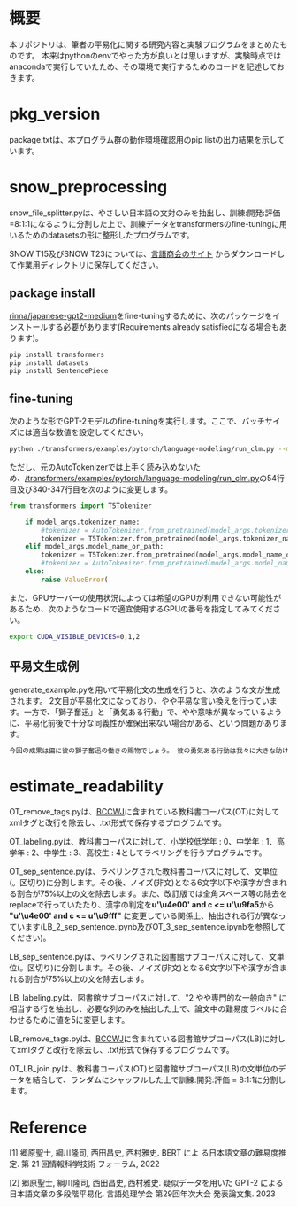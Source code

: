 # 概要
本リポジトリは、筆者の平易化に関する研究内容と実験プログラムをまとめたものです。
本来はpythonのenvでやった方が良いとは思いますが、実験時点ではanacondaで実行していたため、その環境で実行するためのコードを記述しておきます。


# pkg_version
package.txtは、本プログラム群の動作環境確認用のpip listの出力結果を示しています。


# snow_preprocessing
snow_file_splitter.pyは、やさしい日本語の文対のみを抽出し、訓練:開発:評価=8:1:1になるように分割した上で、訓練データをtransformersのfine-tuningに用いるためのdatasetsの形に整形したプログラムです。

SNOW T15及びSNOW T23については、[言語商会のサイト](https://www.jnlp.org/GengoHouse/snow/t15]) からダウンロードして作業用ディレクトリに保存してください。

## package install
[rinna/japanese-gpt2-medium](https://huggingface.co/rinna/japanese-gpt2-medium)をfine-tuningするために、次のパッケージをインストールする必要があります(Requirements already satisfiedになる場合もあります)。
```bash
pip install transformers
pip install datasets
pip install SentencePiece
```

## fine-tuning
次のような形でGPT-2モデルのfine-tuningを実行します。ここで、バッチサイズには適当な数値を設定してください。

```bash
python ./transformers/examples/pytorch/language-modeling/run_clm.py --model_name_or_path=rinna/japanese-gpt2-medium  --train_file=snow_datasets/dataset.txt      --validation_file=snow_datasets/dataset.txt      --do_train  --do_eval --num_train_epochs=10  --save_steps=10000 --per_device_eval_batch_size=1  --output_dir=output/  --use_fast_tokenizer=False --per_device_train_batch_size=1
```

ただし、元のAutoTokenizerでは上手く読み込めないため、[/transformers/examples/pytorch/language-modeling/run_clm.py](https://github.com/huggingface/transformers/blob/main/examples/pytorch/language-modeling/run_clm.py)の54行目及び340-347行目を次のように変更します。

```python
from transformers import T5Tokenizer
```

```python
    if model_args.tokenizer_name:
        #tokenizer = AutoTokenizer.from_pretrained(model_args.tokenizer_name, **tokenizer_kwargs)
        tokenizer = T5Tokenizer.from_pretrained(model_args.tokenizer_name, **tokenizer_kwargs)
    elif model_args.model_name_or_path:
        tokenizer = T5Tokenizer.from_pretrained(model_args.model_name_or_path, **tokenizer_kwargs)
        #tokenizer = AutoTokenizer.from_pretrained(model_args.model_name_or_path, **tokenizer_kwargs)
    else:
        raise ValueError(
```

また、GPUサーバーの使用状況によっては希望のGPUが利用できない可能性があるため、次のようなコードで適宜使用するGPUの番号を指定してみてください。
```bash
export CUDA_VISIBLE_DEVICES=0,1,2
```

## 平易文生成例
generate_example.pyを用いて平易化文の生成を行うと、次のような文が生成されます。
2文目が平易化文になっており、やや平易な言い換えを行っています。一方で、「獅子奮迅」と「勇気ある行動」で、やや意味が異なっているように、平易化前後で十分な同義性が確保出来ない場合がある、という問題があります。

```bash
今回の成果は偏に彼の獅子奮迅の働きの賜物でしょう。 彼の勇気ある行動は我々に大きな助けになったことでしょう。
```


# estimate_readability
OT_remove_tags.pyは、[BCCWJ](https://clrd.ninjal.ac.jp/bccwj/doc.html)に含まれている教科書コーパス(OT)に対してxmlタグと改行を除去し、.txt形式で保存するプログラムです。

OT_labeling.pyは、教科書コーパスに対して、小学校低学年 : 0、中学年 : 1、高学年 : 2、中学生 : 3、高校生 : 4としてラベリングを行うプログラムです。

OT_sep_sentence.pyは、ラベリングされた教科書コーパスに対して、文単位(。区切り)に分割します。その後、ノイズ(非文)となる6文字以下や漢字が含まれる割合が75%以上の文を除去します。また、改訂版では全角スペース等の除去をreplaceで行っていたたり、漢字の判定を**u'\u4e00' and c <= u'\u9fa5**から **"u'\u4e00' and c <= u'\u9fff"** に変更している関係上、抽出される行が異なっています(LB_2_sep_sentence.ipynb及びOT_3_sep_sentence.ipynbを参照してください)。

LB_sep_sentence.pyは、ラベリングされた図書館サブコーパスに対して、文単位(。区切り)に分割します。その後、ノイズ(非文)となる6文字以下や漢字が含まれる割合が75%以上の文を除去します。

LB_labeling.pyは、図書館サブコーパスに対して、"2 やや専門的な一般向き" に相当する行を抽出し、必要な列のみを抽出した上で、論文中の難易度ラベルに合わせるために値を5に変更します。

LB_remove_tags.pyは、[BCCWJ](https://clrd.ninjal.ac.jp/bccwj/doc.html)に含まれている図書館サブコーパス(LB)に対してxmlタグと改行を除去し、.txt形式で保存するプログラムです。

OT_LB_join.pyは、教科書コーパス(OT)と図書館サブコーパス(LB)の文単位のデータを結合して、ランダムにシャッフルした上で訓練:開発:評価 = 8:1:1に分割します。

# Reference
[1] 郷原聖士, 綱川隆司, 西田昌史, 西村雅史. BERT によ
る日本語文章の難易度推定. 第 21 回情報科学技術
フォーラム, 2022

[2] 郷原聖士, 綱川隆司, 西田昌史, 西村雅史. 疑似データを用いた GPT-2 による日本語文章の多段階平易化. 言語処理学会 第29回年次大会 発表論文集. 2023

